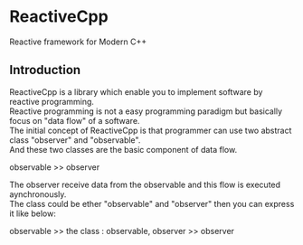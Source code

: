 # ReactiveCpp
Reactive framework for Modern C++

Introduction
------------

ReactiveCpp is a library which enable you to implement software by reactive programming.  
Reactive programming is not a easy programming paradigm but basically focus on "data flow" of a software.  
The initial concept of ReactiveCpp is that programmer can use two abstract class "observer" and "observable".  
And these two classes are the basic component of data flow.  

observable >> observer  

The observer receive data from the observable and this flow is executed aynchronously.  
The class could be ether "observable" and "observer" then you can express it like below:  

observable >> the class : observable, observer >> observer
